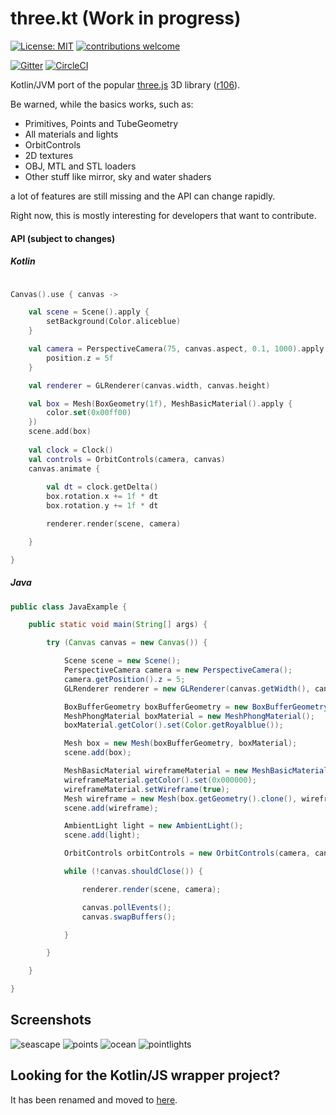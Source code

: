 # three.kt (Work in progress)

[![License: MIT](https://img.shields.io/badge/License-MIT-yellow.svg)](https://opensource.org/licenses/MIT)
[![contributions welcome](https://img.shields.io/badge/contributions-welcome-brightgreen.svg?style=flat)](https://github.com/markaren/three.kt/issues)

[![Gitter](https://badges.gitter.im/markaren/three.kt.svg)](https://gitter.im/markaren/three.kt?utm_source=badge&utm_medium=badge&utm_campaign=pr-badge)
[![CircleCI](https://circleci.com/gh/markaren/three.kt.svg?style=svg)](https://circleci.com/gh/markaren/three.kt)

Kotlin/JVM port of the popular [three.js](http://threejs.org) 3D library ([r106](https://github.com/mrdoob/three.js/tree/r106)).

Be warned, while the basics works, such as:
* Primitives, Points and TubeGeometry
* All materials and lights
* OrbitControls
* 2D textures
* OBJ, MTL and STL loaders
* Other stuff like mirror, sky and water shaders
 
a lot of features are still missing and the API can change rapidly.

Right now, this is mostly interesting for developers that want to contribute.


#### API (subject to changes)

##### Kotlin

```kotlin

Canvas().use { canvas ->

    val scene = Scene().apply {
        setBackground(Color.aliceblue)
    }

    val camera = PerspectiveCamera(75, canvas.aspect, 0.1, 1000).apply {
        position.z = 5f
    }

    val renderer = GLRenderer(canvas.width, canvas.height)

    val box = Mesh(BoxGeometry(1f), MeshBasicMaterial().apply {
        color.set(0x00ff00)
    })
    scene.add(box)
    
    val clock = Clock()
    val controls = OrbitControls(camera, canvas)
    canvas.animate {
     
        val dt = clock.getDelta()
        box.rotation.x += 1f * dt
        box.rotation.y += 1f * dt

        renderer.render(scene, camera)

    }

}
```

##### Java

```java
public class JavaExample {

    public static void main(String[] args) {

        try (Canvas canvas = new Canvas()) {

            Scene scene = new Scene();
            PerspectiveCamera camera = new PerspectiveCamera();
            camera.getPosition().z = 5;
            GLRenderer renderer = new GLRenderer(canvas.getWidth(), canvas.getHeight());

            BoxBufferGeometry boxBufferGeometry = new BoxBufferGeometry();
            MeshPhongMaterial boxMaterial = new MeshPhongMaterial();
            boxMaterial.getColor().set(Color.getRoyalblue());

            Mesh box = new Mesh(boxBufferGeometry, boxMaterial);
            scene.add(box);

            MeshBasicMaterial wireframeMaterial = new MeshBasicMaterial();
            wireframeMaterial.getColor().set(0x000000);
            wireframeMaterial.setWireframe(true);
            Mesh wireframe = new Mesh(box.getGeometry().clone(), wireframeMaterial);
            scene.add(wireframe);

            AmbientLight light = new AmbientLight();
            scene.add(light);

            OrbitControls orbitControls = new OrbitControls(camera, canvas);

            while (!canvas.shouldClose()) {

                renderer.render(scene, camera);

                canvas.pollEvents();
                canvas.swapBuffers();

            }

        }

    }

}

```

## Screenshots

![seascape](https://raw.githubusercontent.com/markaren/three.kt/master/screenshots/seascape.PNG)
![points](https://raw.githubusercontent.com/markaren/three.kt/master/screenshots/points.PNG)
![ocean](https://raw.githubusercontent.com/markaren/three.kt/master/screenshots/ocean.PNG)
![pointlights](https://raw.githubusercontent.com/markaren/three.kt/master/screenshots/pointlights.PNG)

## Looking for the Kotlin/JS wrapper project?
It has been renamed and moved to [here](https://github.com/markaren/three-kt-wrapper).
